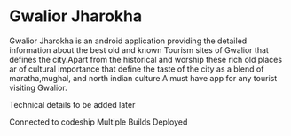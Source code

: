 # Gwalior Jharokha
Gwalior Jharokha is an android application providing the detailed information about the best old and known Tourism sites of Gwalior that defines the city.Apart from the historical and worship these rich old places ar of cultural importance that define the taste of the city as a blend of maratha,mughal, and north indian culture.A must have app for any tourist visiting Gwalior.

Technical details to be added later

Connected to codeship
Multiple Builds Deployed
